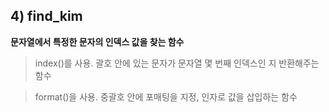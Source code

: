 ## 4) find_kim

**문자열에서 특정한 문자의 인덱스 값을 찾는 함수**

> index()를 사용. 괄호 안에 있는 문자가 문자열 몇 번째 인덱스인 지 반환해주는 함수

> format()을 사용. 중괄호 안에 포매팅을 지정, 인자로 값을 삽입하는 함수